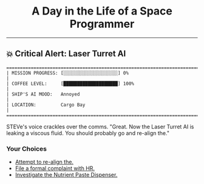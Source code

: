 <h1 align="center">A Day in the Life of a Space Programmer</h1>

---

<h2 id="node-7">💥 Critical Alert: Laser Turret AI</h2>

```
========================================================================
| MISSION PROGRESS: [░░░░░░░░░░░░░░░░░░░░] 0%                                  |
| COFFEE LEVEL:     [████████████████████] 100%                                |
| SHIP'S AI MOOD:   Annoyed                                                    |
| LOCATION:         Cargo Bay                                                  |
========================================================================
```

STEVe's voice crackles over the comms. "Great. Now the Laser Turret AI is leaking a viscous fluid. You should probably go and re-align the."



### Your Choices

*   [Attempt to re-align the.](./README-0010.md)
*   [File a formal complaint with HR.](./README-0015.md)
*   [Investigate the Nutrient Paste Dispenser.](./README-0008.md)

